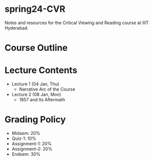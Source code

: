 # spring24-CVR
Notes and resources for the Critical Viewing and Reading course at IIIT Hyderabad.

# Course Outline

# Lecture Contents
* Lecture 1 (04 Jan, Thu)
    - Narrative Arc of the Course
* Lecture 2 (08 Jan, Mon)
    - 1857 and Its Aftermath

# Grading Policy
* Midsem: 20%
* Quiz-1: 10%
* Assignment-1: 20%
* Assignment-2: 20%
* Endsem: 30%